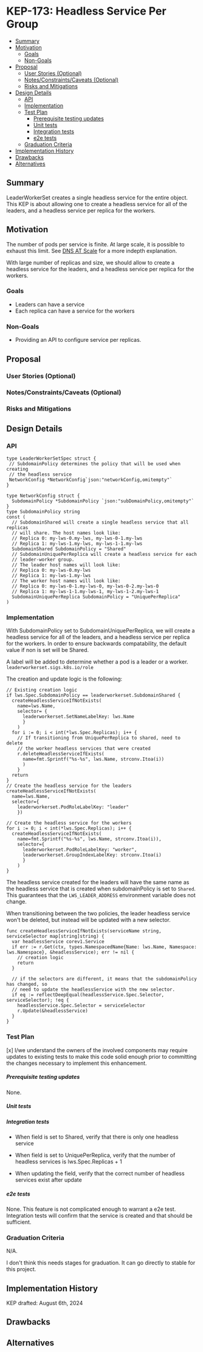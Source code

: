 # KEP-173: Headless Service Per Group

<!--
This is the title of your KEP. Keep it short, simple, and descriptive. A good
title can help communicate what the KEP is and should be considered as part of
any review.
-->

<!--
A table of contents is helpful for quickly jumping to sections of a KEP and for
highlighting any additional information provided beyond the standard KEP
template.

Ensure the TOC is wrapped with
  <code>&lt;!-- toc --&rt;&lt;!-- /toc --&rt;</code>
tags, and then generate with `hack/update-toc.sh`.
-->

<!-- toc -->
- [Summary](#summary)
- [Motivation](#motivation)
  - [Goals](#goals)
  - [Non-Goals](#non-goals)
- [Proposal](#proposal)
  - [User Stories (Optional)](#user-stories-optional)
  - [Notes/Constraints/Caveats (Optional)](#notesconstraintscaveats-optional)
  - [Risks and Mitigations](#risks-and-mitigations)
- [Design Details](#design-details)
  - [API](#api)
  - [Implementation](#implementation)
  - [Test Plan](#test-plan)
      - [Prerequisite testing updates](#prerequisite-testing-updates)
      - [Unit tests](#unit-tests)
      - [Integration tests](#integration-tests)
      - [e2e tests](#e2e-tests)
  - [Graduation Criteria](#graduation-criteria)
- [Implementation History](#implementation-history)
- [Drawbacks](#drawbacks)
- [Alternatives](#alternatives)
<!-- /toc -->

## Summary

LeaderWorkerSet creates a single headless service for the entire object.
This KEP is about allowing one to create a headless service for all of the leaders, and a headless service per replica for the workers.

## Motivation

The number of pods per service is finite. At large scale, it is possible to exhaust this limit.
See [DNS AT Scale](https://gist.github.com/aojea/32aeaa86aacebcdd93596ecb70fcba4f) for a more indepth explanation.

With large number of replicas and size, we should allow to create a headless service for the leaders, and a headless service per replica for the workers.

### Goals

- Leaders can have a service
- Each replica can have a service for the workers 
<!--
List the specific goals of the KEP. What is it trying to achieve? How will we
know that this has succeeded?
-->

### Non-Goals

- Providing an API to configure service per replicas.
<!--
What is out of scope for this KEP? Listing non-goals helps to focus discussion
and make progress.
-->

## Proposal

<!--
This is where we get down to the specifics of what the proposal actually is.
This should have enough detail that reviewers can understand exactly what
you're proposing, but should not include things like API designs or
implementation. What is the desired outcome and how do we measure success?.
The "Design Details" section below is for the real
nitty-gritty.
-->

### User Stories (Optional)

<!--
Detail the things that people will be able to do if this KEP is implemented.
Include as much detail as possible so that people can understand the "how" of
the system. The goal here is to make this feel real for users without getting
bogged down.
-->

### Notes/Constraints/Caveats (Optional)

<!--
What are the caveats to the proposal?
What are some important details that didn't come across above?
Go in to as much detail as necessary here.
This might be a good place to talk about core concepts and how they relate.
-->

### Risks and Mitigations

<!--
What are the risks of this proposal, and how do we mitigate? Think broadly.
For example, consider both security and how this will impact the larger
Kubernetes ecosystem.

How will security be reviewed, and by whom?

How will UX be reviewed, and by whom?

Consider including folks who also work outside the SIG or subproject.
-->

## Design Details

<!--
This section should contain enough information that the specifics of your
change are understandable. This may include API specs (though not always
required) or even code snippets. If there's any ambiguity about HOW your
proposal will be implemented, this is the place to discuss them.
-->

### API

```golang
type LeaderWorkerSetSpec struct {
 // SubdomainPolicy determines the policy that will be used when creating
 // the headless service
 NetworkConfig *NetworkConfig`json:"networkConfig,omitempty"`
}

type NetworkConfig struct {
  SubdomainPolicy *SubdomainPolicy `json:"subDomainPolicy,omitempty"`
}
type SubdomainPolicy string
const (
  // SubdomainShared will create a single headless service that all replicas 
  // will share. The host names look like:
  // Replica 0: my-lws-0.my-lws, my-lws-0-1.my-lws
  // Replica 1: my-lws-1.my-lws, my-lws-1-1.my-lws
  SubdomainShared SubdomainPolicy = "Shared"
  // SubdomainUniquePerReplica will create a headless service for each
  // leader-worker group. 
  // The leader host names will look like:
  // Replica 0: my-lws-0.my-lws
  // Replica 1: my-lws-1.my-lws
  // The worker host names will look like:
  // Replica 0: my-lws-0-1.my-lws-0, my-lws-0-2.my-lws-0
  // Replica 1: my-lws-1-1.my-lws-1, my-lws-1-2.my-lws-1
  SubdomainUniquePerReplica SubdomainPolicy = "UniquePerReplica"
)
```

### Implementation

With SubdomainPolicy set to SubdomainUniquePerReplica, we will create a headless
service for all of the leaders, and a headless service per replica for the workers. In order 
to ensure backwards compatability, the default value if non is set will be Shared.

A label will be added to determine whether a pod is a leader or a worker.
`leaderworkerset.sigs.k8s.io/role`


The creation and update logic is the following:
```golang
// Existing creation logic
if lws.Spec.SubdomainPolicy == leaderworkerset.SubdomainShared {
  createHeadlessServiceIfNotExists(
    name=lws.Name, 
    selector= {
      leaderworkerset.SetNameLabelKey: lws.Name
      }
    )
  for i := 0; i < int(*lws.Spec.Replicas); i++ {
    // If transitioning from UniquePerReplica to shared, need to delete 
    // the worker headless services that were created
    r.deleteHeadlessServiceIfExists(
      name=fmt.Sprintf("%s-%s", lws.Name, strconv.Itoa(i))
      )
	}
  return
}
// Create the headless service for the leaders
createHeadlessServiceIfNotExists(
  name=lws.Name, 
  selector={
    leaderworkerset.PodRoleLabelKey: "leader"
    })

// Create the headless service for the workers
for i := 0; i < int(*lws.Spec.Replicas); i++ {
  createHeadlessServiceIfNotExists(
    name=fmt.Sprintf("%s-%s", lws.Name, strconv.Itoa(i)), 
    selector={
      leaderworkerset.PodRoleLabelKey: "worker", 
      leaderworkerset.GroupIndexLabelKey: strconv.Itoa(i)
      }
    )
}
```

The headless service created for the leaders will have the same name as the 
headless service that is created when subdomainPolicy is set to `Shared`. This 
guarantees that the `LWS_LEADER_ADDRESS` environment variable does not change.


When transitioning between the two policies, the leader headless service won't be
deleted, but instead will be updated with a new selector.

```golang
func createHeadlessServiceIfNotExists(serviceName string, serviceSelector map[string]string) {
  var headlessService corev1.Service
  if err := r.Get(ctx, types.NamespacedName{Name: lws.Name, Namespace: lws.Namespace}, &headlessService); err != nil {
    // creation logic
    return
  }

  // if the selectors are different, it means that the subdomainPolicy has changed, so 
  // need to update the headlessService with the new selector.
  if eq := reflectDeepEqual(headlessService.Spec.Selector, serviceSelector); !eq {
    headlessService.Spec.Selector = serviceSelector
    r.Update(&headlessService)
  }
}
```

### Test Plan

<!--
**Note:** *Not required until targeted at a release.*
The goal is to ensure that we don't accept enhancements with inadequate testing.

All code is expected to have adequate tests (eventually with coverage
expectations). Please adhere to the [Kubernetes testing guidelines][testing-guidelines]
when drafting this test plan.

[testing-guidelines]: https://git.k8s.io/community/contributors/devel/sig-testing/testing.md
-->

[x] I/we understand the owners of the involved components may require updates to
existing tests to make this code solid enough prior to committing the changes necessary
to implement this enhancement.

##### Prerequisite testing updates

<!--
Based on reviewers feedback describe what additional tests need to be added prior
implementing this enhancement to ensure the enhancements have also solid foundations.
-->
None.

##### Unit tests

<!--
In principle every added code should have complete unit test coverage, so providing
the exact set of tests will not bring additional value.
However, if complete unit test coverage is not possible, explain the reason of it
together with explanation why this is acceptable.
-->

<!--
Additionally, for Alpha try to enumerate the core package you will be touching
to implement this enhancement and provide the current unit coverage for those
in the form of:
- <package>: <date> - <current test coverage>
The data can be easily read from:
https://testgrid.k8s.io/sig-testing-canaries#ci-kubernetes-coverage-unit

This can inform certain test coverage improvements that we want to do before
extending the production code to implement this enhancement.
-->

##### Integration tests

<!--
Integration tests are contained in k8s.io/kubernetes/test/integration.
Integration tests allow control of the configuration parameters used to start the binaries under test.
This is different from e2e tests which do not allow configuration of parameters.
Doing this allows testing non-default options and multiple different and potentially conflicting command line options.
-->

<!--
This question should be filled when targeting a release.
For Alpha, describe what tests will be added to ensure proper quality of the enhancement.

For Beta and GA, add links to added tests together with links to k8s-triage for those tests:
https://storage.googleapis.com/k8s-triage/index.html
-->

- When field is set to Shared, verify that there is only one headless service

- When field is set to UniquePerReplica, verify that the number of headless services is lws.Spec.Replicas + 1

- When updating the field, verify that the correct number of headless
services exist after update
##### e2e tests

<!--
This question should be filled when targeting a release.
For Alpha, describe what tests will be added to ensure proper quality of the enhancement.

For Beta and GA, add links to added tests together with links to k8s-triage for those tests:
https://storage.googleapis.com/k8s-triage/index.html

We expect no non-infra related flakes in the last month as a GA graduation criteria.
-->

None. This feature is not complicated enough to warrant a e2e test.
Integration tests will confirm that the service is created and that should be sufficient.

### Graduation Criteria

N/A.

I don't think this needs stages for graduation. 
It can go directly to stable for this project.
<!--

Clearly define what it means for the feature to be implemented and
considered stable.

If the feature you are introducing has high complexity, consider adding graduation
milestones with these graduation criteria:
- [Maturity levels (`alpha`, `beta`, `stable`)][maturity-levels]
- [Feature gate][feature gate] lifecycle
- [Deprecation policy][deprecation-policy]

[feature gate]: https://git.k8s.io/community/contributors/devel/sig-architecture/feature-gates.md
[maturity-levels]: https://git.k8s.io/community/contributors/devel/sig-architecture/api_changes.md#alpha-beta-and-stable-versions
[deprecation-policy]: https://kubernetes.io/docs/reference/using-api/deprecation-policy/
-->

## Implementation History

KEP drafted: August 6th, 2024
<!--
Major milestones in the lifecycle of a KEP should be tracked in this section.
Major milestones might include:
- the `Summary` and `Motivation` sections being merged, signaling SIG acceptance
- the `Proposal` section being merged, signaling agreement on a proposed design
- the date implementation started
- the first Kubernetes release where an initial version of the KEP was available
- the version of Kubernetes where the KEP graduated to general availability
- when the KEP was retired or superseded
-->

## Drawbacks

<!--
Why should this KEP _not_ be implemented?
-->

## Alternatives

<!--
What other approaches did you consider, and why did you rule them out? These do
not need to be as detailed as the proposal, but should include enough
information to express the idea and why it was not acceptable.
-->